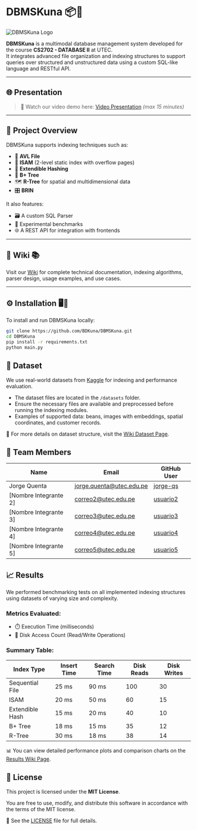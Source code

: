 # DBMSKuna 📦🧠

![DBMSKuna Logo](ruta/a/tu/logo.png)

**DBMSKuna** is a multimodal database management system developed for the course **CS2702 - DATABASE II** at UTEC.  
It integrates advanced file organization and indexing structures to support queries over structured and unstructured data using a custom SQL-like language and RESTful API.

---

## 🌐 Presentation

> 🎥 Watch our video demo here: [Video Presentation](https://link-a-tu-video.com) *(max 15 minutes)*

---

## 🧠 Project Overview

DBMSKuna supports indexing techniques such as:

- 📂 **AVL File**
- 🧩 **ISAM** (2-level static index with overflow pages)
- 🧮 **Extendible Hashing**
- 🌳 **B+ Tree**
- 🗺️ **R-Tree** for spatial and multidimensional data
- 🎛️ **BRIN**

It also features:

- 🗃️ A custom SQL Parser
- 🧪 Experimental benchmarks
- 🌐 A REST API for integration with frontends

---

## 📖 Wiki 📚

Visit our [Wiki](https://github.com/BDKuna/DBMSKuna/wiki) for complete technical documentation, indexing algorithms, parser design, usage examples, and use cases.

---

## ⚙️ Installation 🖥️🔧

To install and run DBMSKuna locally:

```bash
git clone https://github.com/BDKuna/DBMSKuna.git
cd DBMSKuna
pip install -r requirements.txt
python main.py
```

## 📂 Dataset

We use real-world datasets from [Kaggle](https://www.kaggle.com) for indexing and performance evaluation.

- The dataset files are located in the `/datasets` folder.
- Ensure the necessary files are available and preprocessed before running the indexing modules.
- Examples of supported data: beans, images with embeddings, spatial coordinates, and customer records.

📎 For more details on dataset structure, visit the [Wiki Dataset Page](https://github.com/BDKuna/DBMSKuna/wiki/Dataset).


## 👥 Team Members

| Name                 | Email                            | GitHub User                               |
|----------------------|----------------------------------|--------------------------------------------|
| Jorge Quenta         | jorge.quenta@utec.edu.pe         | [jorge-qs](https://github.com/jorge-qs)     |
| [Nombre Integrante 2]| correo2@utec.edu.pe              | [usuario2](https://github.com/usuario2)     |
| [Nombre Integrante 3]| correo3@utec.edu.pe              | [usuario3](https://github.com/usuario3)     |
| [Nombre Integrante 4]| correo4@utec.edu.pe              | [usuario4](https://github.com/usuario4)     |
| [Nombre Integrante 5]| correo5@utec.edu.pe              | [usuario5](https://github.com/usuario5)     |

## 📈 Results

We performed benchmarking tests on all implemented indexing structures using datasets of varying size and complexity.

### Metrics Evaluated:
- ⏱️ Execution Time (milliseconds)
- 📀 Disk Access Count (Read/Write Operations)

### Summary Table:

| Index Type       | Insert Time | Search Time | Disk Reads | Disk Writes |
|------------------|-------------|-------------|------------|-------------|
| Sequential File  | 25 ms       | 90 ms       | 100        | 30          |
| ISAM             | 20 ms       | 50 ms       | 60         | 15          |
| Extendible Hash  | 15 ms       | 20 ms       | 40         | 10          |
| B+ Tree          | 18 ms       | 15 ms       | 35         | 12          |
| R-Tree           | 30 ms       | 18 ms       | 38         | 14          |

📊 You can view detailed performance plots and comparison charts on the [Results Wiki Page](https://github.com/BDKuna/DBMSKuna/wiki/Results).


## 📄 License

This project is licensed under the **MIT License**.

You are free to use, modify, and distribute this software in accordance with the terms of the MIT license.

🔗 See the [LICENSE](LICENSE) file for full details.


